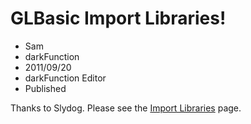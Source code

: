 # GLBasic Import Libraries! 
- Sam
- darkFunction
- 2011/09/20
- darkFunction Editor 
- Published

Thanks to Slydog. Please see the [Import Libraries](http://darkfunction.com/editor/Documentation#import-libraries) page.
